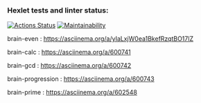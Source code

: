 ### Hexlet tests and linter status:
[![Actions Status](https://github.com/Mi4utka/frontend-project-44/workflows/hexlet-check/badge.svg)](https://github.com/Mi4utka/frontend-project-44/actions)
[![Maintainability](https://api.codeclimate.com/v1/badges/b5faa31589e61266204f/maintainability)](https://codeclimate.com/github/Mi4utka/frontend-project-44/maintainability)


brain-even : https://asciinema.org/a/yIaLxjW0ea1BkefRzqtBO17lZ

brain-calc : https://asciinema.org/a/600741

brain-gcd : https://asciinema.org/a/600742

brain-progression :  https://asciinema.org/a/600743

brain-prime :  https://asciinema.org/a/602548
